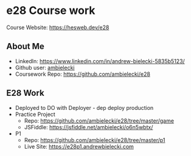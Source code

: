 # e28 Course work
Course Website: <https://hesweb.dev/e28>

## About Me
* LinkedIn: <https://www.linkedin.com/in/andrew-bielecki-5835b5123/>
* Github user: [ambielecki](https://github.com/ambielecki)
* Coursework Repo: <https://github.com/ambielecki/e28>

## E28 Work
* Deployed to DO with Deployer - dep deploy production
* Practice Project
  * Repo: <https://github.com/ambielecki/e28/tree/master/game>
  * JSFiddle: <https://jsfiddle.net/ambielecki/o6n5wbtx/>
* P1
  * Repo: <https://github.com/ambielecki/e28/tree/master/p1>
  * Live Site: <https://e28p1.andrewbielecki.com>